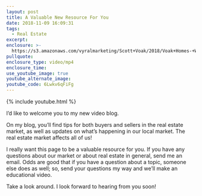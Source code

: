 ```yaml
---
layout: post
title: A Valuable New Resource For You
date: 2018-11-09 16:09:31
tags:
  - Real Estate
excerpt:
enclosure: >-
  https://s3.amazonaws.com/vyralmarketing/Scott+Voak/2018/Voak+Homes-+Welcome+to+My+YouTube+Channel.mp4
pullquote:
enclosure_type: video/mp4
enclosure_time:
use_youtube_image: true
youtube_alternate_image:
youtube_code: 6Lwkv6qFiFg
---
```


{% include youtube.html %}

I’d like to welcome you to my new video blog.

On my blog, you’ll find tips for both buyers and sellers in the real estate market, as well as updates on what’s happening in our local market. The real estate market affects all of us!

I really want this page to be a valuable resource for you. If you have any questions about our market or about real estate in general, send me an email. Odds are good that if you have a question about a topic, someone else does as well; so, send your questions my way and we’ll make an educational video.

Take a look around. I look forward to hearing from you soon!